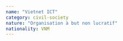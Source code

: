 ```yaml
---
name: "Vietnet ICT"
category: civil-society
nature: "Organisation à but non lucratif"
nationality: VNM
---
```

    